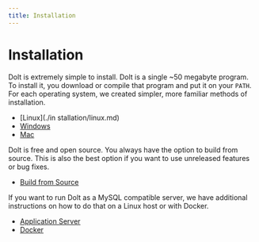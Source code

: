 ```yaml
---
title: Installation
---
```


# Installation

Dolt is extremely simple to install. Dolt is a single ~50 megabyte program. To install it, you download or compile that program and put it on your `PATH`. For each operating system, we created simpler, more familiar methods of installation.

* [Linux](./in stallation/linux.md)
* [Windows](./installation/windows.md)
* [Mac](./installation/mac.md)

Dolt is free and open source. You always have the option to build from source. This is also the best option if you want to use unreleased features or bug fixes.

* [Build from Source](./installation/source.md)

If you want to run Dolt as a MySQL compatible server, we have additional instructions on how to do that on a Linux host or with Docker.

* [Application Server](./installation/application-server.md)
* [Docker](./installation/docker.md)